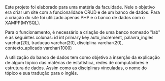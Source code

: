 Este projeto foi elaborado para uma matéria da faculdade. Nele o objetivo era criar um site com a funcionalidade CRUD e de um banco de dados.
Para a criação do site foi utilizado apenas PHP e o banco de dados com o XAMPP(MYSQL).

Para o funcionamento, é necessário a criação de uma banco nomeado "lab" e as seguintes colunas:
id int primary key auto_increment,
palavra_ingles varchar(20), 
traducao varchar(20),
disciplina varchar(20),
contexto_aplicado varchar(1000)

A utilização do banco de dados tem como objetivo a inserção da explicação de algum tópico das matérias de estatística, redes de computadores e estrutura de dados. Assim como as disciplinas vinculadas, o nome do tópico e sua tradução para o inglês.

